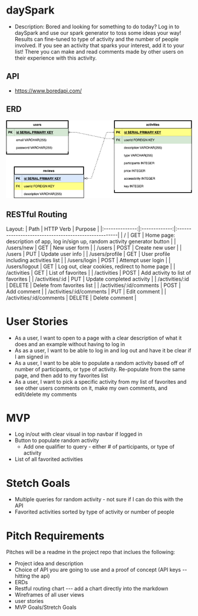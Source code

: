 # daySpark
* Description: Bored and looking for something to do today? Log in to daySpark and use our spark generator to toss some ideas your way! Results can fine-tuned to type of activity and the number of people involved. If you see an activity that sparks your interest, add it to your list! There you can make and read comments made by other users on their experience with this activity.

## API
* https://www.boredapi.com/

## ERD

![an ERD of my project](./ERD.drawio.png)

## RESTful Routing
Layout:
|         Path   |   HTTP Verb   |    Purpose     |
|:--------------:|:-------------:|:-----------------------------------------------------|
|     /            |   GET   | Home page: description of app, log in/sign up, random activity generator button |
|   /users/new     |   GET   |  New user form   |
|     /users       |   POST  |  Create new user  |
|     /users       |   PUT   |  Update user info  |
| /users/profile   |   GET   |  User profile including activities list |
| /users/login     |   POST  |  Attempt user login |
| /users/logout    |   GET   |  Log out, clear cookies, redirect to home page |
| /activities      |   GET   |  List of favorites |
| /activities      |   POST  |  Add activity to list of favorites |
| /activities/:id  |   PUT   |  Update completed activity |
| /activities/:id  |  DELETE |  Delete from favorites list |
| /activities/:id/comments |  POST |  Add comment |
| /activities/:id/comments |  PUT  |  Edit comment |
| /activities/:id/comments | DELETE |  Delete comment |

# User Stories
* As a user, I want to open to a page with a clear description of what it does and an example without having to log in
* As as a user, I want to be able to log in and log out and have it be clear if I am signed in
* As a user, I want to be able to populate a random activity based off of number of participants, or type of activity. Re-populate from the same page, and then add to my favorites list
* As a user, I want to pick a specific activity from my list of favorites and see other users comments on it, make my own comments, and edit/delete my comments

# MVP
* Log in/out with clear visual in top navbar if logged in
* Button to populate random activity
    * Add one qualifier to query - either # of participants, or type of activity
* List of all favorited activities

# Stetch Goals
* Multiple queries for random activity - not sure if I can do this with the API
* Favorited activities sorted by type of activity or number of people

# Pitch Requirements
Pitches will be a readme in the project repo that inclues the following:
* Project idea and description
* Choice of API you are going to use and a proof of concept (API keys --hitting the api)
* ERDs
* Restful routing chart --- add a chart directly into the markdown
* Wireframes of all user views
* user stories
* MVP Goals/Stretch Goals